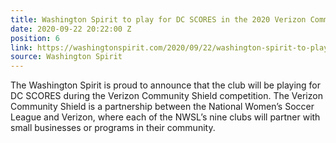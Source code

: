 ```yaml
---
title: Washington Spirit to play for DC SCORES in the 2020 Verizon Community Shield
date: 2020-09-22 20:22:00 Z
position: 6
link: https://washingtonspirit.com/2020/09/22/washington-spirit-to-play-for-dc-scores-in-the-2020-verizon-community-shield/
source: Washington Spirit
---
```


The Washington Spirit is proud to announce that the club will be playing for DC SCORES during the Verizon Community Shield competition. The Verizon Community Shield is a partnership between the National Women’s Soccer League and Verizon, where each of the NWSL’s nine clubs will partner with small businesses or programs in their community. 
